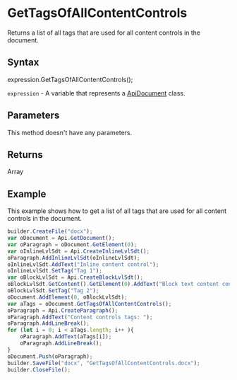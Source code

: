 # GetTagsOfAllContentControls

Returns a list of all tags that are used for all content controls in the document.

## Syntax

expression.GetTagsOfAllContentControls();

`expression` - A variable that represents a [ApiDocument](../ApiDocument.md) class.

## Parameters

This method doesn't have any parameters.

## Returns

Array<String>

## Example

This example shows how to get a list of all tags that are used for all content controls in the document.

```javascript
builder.CreateFile("docx");
var oDocument = Api.GetDocument();
var oParagraph = oDocument.GetElement(0);
var oInlineLvlSdt = Api.CreateInlineLvlSdt();
oParagraph.AddInlineLvlSdt(oInlineLvlSdt);
oInlineLvlSdt.AddText("Inline content control");
oInlineLvlSdt.SetTag("Tag 1");
var oBlockLvlSdt = Api.CreateBlockLvlSdt();
oBlockLvlSdt.GetContent().GetElement(0).AddText("Block text content control");
oBlockLvlSdt.SetTag("Tag 2");
oDocument.AddElement(0, oBlockLvlSdt);
var aTags = oDocument.GetTagsOfAllContentControls();
oParagraph = Api.CreateParagraph();
oParagraph.AddText("Content controls tags: ");
oParagraph.AddLineBreak();
for (let i = 0; i < aTags.length; i++ ){
	oParagraph.AddText(aTags[i]);
	oParagraph.AddLineBreak();
}
oDocument.Push(oParagraph);
builder.SaveFile("docx", "GetTagsOfAllContentControls.docx");
builder.CloseFile();
```